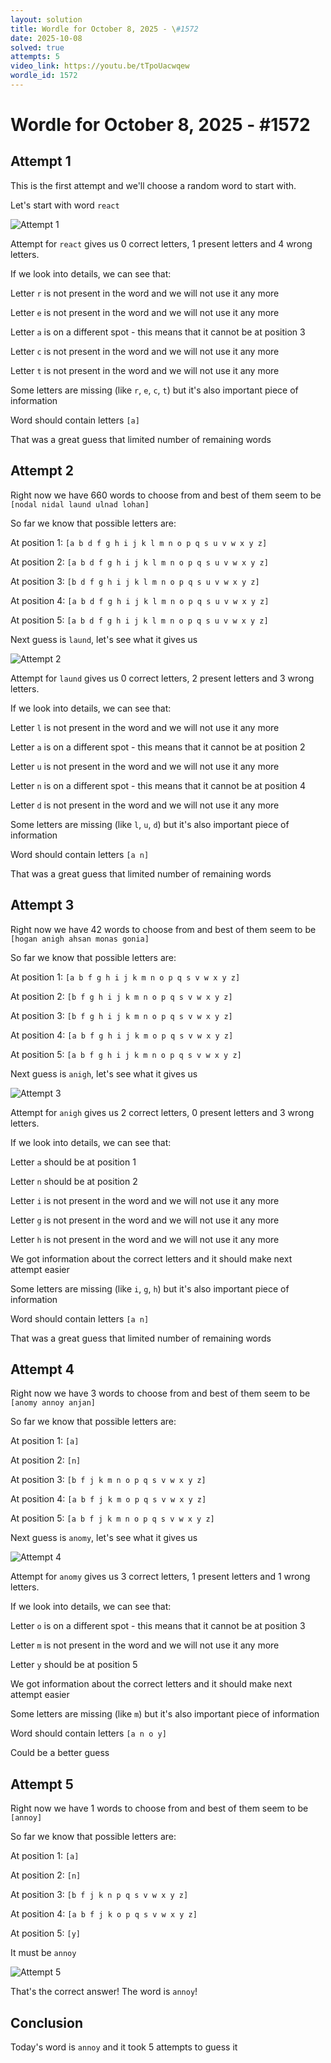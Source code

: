 ```yaml
---
layout: solution
title: Wordle for October 8, 2025 - \#1572
date: 2025-10-08
solved: true
attempts: 5
video_link: https://youtu.be/tTpoUacwqew
wordle_id: 1572
---
```


# Wordle for October 8, 2025 - \#1572

## Attempt 1

This is the first attempt and we'll choose a random word to start with.

Let's start with word `react`

![Attempt 1](2025-10-08/attempt-1.png)

Attempt for `react` gives us 0 correct letters, 1 present letters and 4 wrong letters.

If we look into details, we can see that:

Letter `r` is not present in the word and we will not use it any more

Letter `e` is not present in the word and we will not use it any more

Letter `a` is on a different spot - this means that it cannot be at position 3

Letter `c` is not present in the word and we will not use it any more

Letter `t` is not present in the word and we will not use it any more

Some letters are missing (like `r`, `e`, `c`, `t`) but it's also important piece of information

Word should contain letters `[a]`

That was a great guess that limited number of remaining words



## Attempt 2

Right now we have 660 words to choose from and best of them seem to be `[nodal nidal laund ulnad lohan]`

So far we know that possible letters are:

At position 1: `[a b d f g h i j k l m n o p q s u v w x y z]`

At position 2: `[a b d f g h i j k l m n o p q s u v w x y z]`

At position 3: `[b d f g h i j k l m n o p q s u v w x y z]`

At position 4: `[a b d f g h i j k l m n o p q s u v w x y z]`

At position 5: `[a b d f g h i j k l m n o p q s u v w x y z]`

Next guess is `laund`, let's see what it gives us

![Attempt 2](2025-10-08/attempt-2.png)

Attempt for `laund` gives us 0 correct letters, 2 present letters and 3 wrong letters.

If we look into details, we can see that:

Letter `l` is not present in the word and we will not use it any more

Letter `a` is on a different spot - this means that it cannot be at position 2

Letter `u` is not present in the word and we will not use it any more

Letter `n` is on a different spot - this means that it cannot be at position 4

Letter `d` is not present in the word and we will not use it any more

Some letters are missing (like `l`, `u`, `d`) but it's also important piece of information

Word should contain letters `[a n]`

That was a great guess that limited number of remaining words



## Attempt 3

Right now we have 42 words to choose from and best of them seem to be `[hogan anigh ahsan monas gonia]`

So far we know that possible letters are:

At position 1: `[a b f g h i j k m n o p q s v w x y z]`

At position 2: `[b f g h i j k m n o p q s v w x y z]`

At position 3: `[b f g h i j k m n o p q s v w x y z]`

At position 4: `[a b f g h i j k m o p q s v w x y z]`

At position 5: `[a b f g h i j k m n o p q s v w x y z]`

Next guess is `anigh`, let's see what it gives us

![Attempt 3](2025-10-08/attempt-3.png)

Attempt for `anigh` gives us 2 correct letters, 0 present letters and 3 wrong letters.

If we look into details, we can see that:

Letter `a` should be at position 1

Letter `n` should be at position 2

Letter `i` is not present in the word and we will not use it any more

Letter `g` is not present in the word and we will not use it any more

Letter `h` is not present in the word and we will not use it any more

We got information about the correct letters and it should make next attempt easier

Some letters are missing (like `i`, `g`, `h`) but it's also important piece of information

Word should contain letters `[a n]`

That was a great guess that limited number of remaining words



## Attempt 4

Right now we have 3 words to choose from and best of them seem to be `[anomy annoy anjan]`

So far we know that possible letters are:

At position 1: `[a]`

At position 2: `[n]`

At position 3: `[b f j k m n o p q s v w x y z]`

At position 4: `[a b f j k m o p q s v w x y z]`

At position 5: `[a b f j k m n o p q s v w x y z]`

Next guess is `anomy`, let's see what it gives us

![Attempt 4](2025-10-08/attempt-4.png)

Attempt for `anomy` gives us 3 correct letters, 1 present letters and 1 wrong letters.

If we look into details, we can see that:

Letter `o` is on a different spot - this means that it cannot be at position 3

Letter `m` is not present in the word and we will not use it any more

Letter `y` should be at position 5

We got information about the correct letters and it should make next attempt easier

Some letters are missing (like `m`) but it's also important piece of information

Word should contain letters `[a n o y]`

Could be a better guess



## Attempt 5

Right now we have 1 words to choose from and best of them seem to be `[annoy]`

So far we know that possible letters are:

At position 1: `[a]`

At position 2: `[n]`

At position 3: `[b f j k n p q s v w x y z]`

At position 4: `[a b f j k o p q s v w x y z]`

At position 5: `[y]`

It must be `annoy`

![Attempt 5](2025-10-08/attempt-5.png)

That's the correct answer! The word is `annoy`!

## Conclusion

Today's word is `annoy` and it took 5 attempts to guess it

